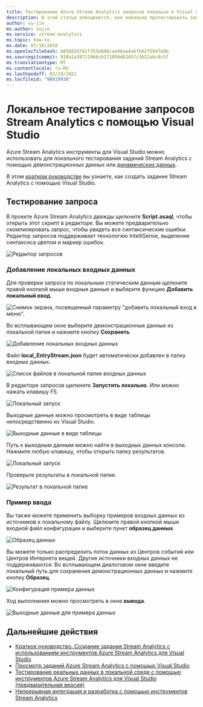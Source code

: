 ```yaml
---
title: Тестирование Azure Stream Analytics запросов локально в Visual Studio
description: В этой статье описывается, как локально протестировать запросы с помощью инструментов Azure Stream Analytics для Visual Studio.
author: su-jie
ms.author: sujie
ms.service: stream-analytics
ms.topic: how-to
ms.date: 07/10/2018
ms.openlocfilehash: b856826761f355e896cae48aa4a6fb62f5947e0b
ms.sourcegitcommit: 910a1a38711966cb171050db245fc3b22abc8c5f
ms.translationtype: MT
ms.contentlocale: ru-RU
ms.lasthandoff: 03/19/2021
ms.locfileid: "98019930"
---
```

# <a name="test-stream-analytics-queries-locally-with-visual-studio"></a>Локальное тестирование запросов Stream Analytics с помощью Visual Studio

Azure Stream Analytics инструменты для Visual Studio можно использовать для локального тестирования заданий Stream Analytics с помощью демонстрационных данных или [динамических данных](stream-analytics-live-data-local-testing.md). 

В этом [кратком руководстве](stream-analytics-quick-create-vs.md) вы узнаете, как создать задание Stream Analytics с помощью Visual Studio.

## <a name="test-your-query"></a>Тестирование запроса

В проекте Azure Stream Analytics дважды щелкните **Script.asaql**, чтобы открыть этот скрипт в редакторе. Вы можете предварительно скомпилировать запрос, чтобы увидеть все синтаксические ошибки. Редактор запросов поддерживает технологию IntelliSense, выделение синтаксиса цветом и маркер ошибок.

![Редактор запросов](./media/stream-analytics-vs-tools-local-run/stream-analytics-tools-for-vs-query-01.png)
 
### <a name="add-local-input"></a>Добавление локальных входных данных

Для проверки запроса по локальным статическим данным щелкните правой кнопкой мыши входные данные и выберите функцию **Добавить локальный ввод**.
   
![Снимок экрана, посвященный параметру "добавить локальный вход в меню".](./media/stream-analytics-vs-tools-local-run/stream-analytics-tools-for-vs-add-local-input-01.png)
   
Во всплывающем окне выберите демонстрационные данные из локальной папки и нажмите кнопку **Сохранить**
   
![Добавление локальных входных данных](./media/stream-analytics-vs-tools-local-run/stream-analytics-tools-for-vs-add-local-input-02.png)
   
Файл **local_EntryStream.json** будет автоматически добавлен в папку входных данных.
   
![Список файлов в локальной папке входных данных](./media/stream-analytics-vs-tools-local-run/stream-analytics-tools-for-vs-add-local-input-03.png)
   
В редакторе запросов щелкните **Запустить локально**. Или можно нажать клавишу F5.
   
![Локальный запуск](./media/stream-analytics-vs-tools-local-run/stream-analytics-tools-for-vs-local-run-01.png)
   
Выходные данные можно просмотреть в виде таблицы непосредственно из Visual Studio.

![Выходные данные в виде таблицы](./media/stream-analytics-vs-tools-local-run/stream-analytics-for-vs-local-result.png)

Путь к выходным данным можно найти в выходных данных консоли. Нажмите любую клавишу, чтобы открыть папку результатов.
   
![Локальный запуск](./media/stream-analytics-vs-tools-local-run/stream-analytics-tools-for-vs-local-run-02.png)
   
Проверьте результаты в локальной папке.
   
![Результат в локальной папке](./media/stream-analytics-vs-tools-local-run/stream-analytics-tools-for-vs-local-run-03.png)
   

### <a name="sample-input"></a>Пример ввода
Вы также можете применить выборку примеров входных данных из источников к локальному файлу. Щелкните правой кнопкой мыши входной файл конфигурации и выберите пункт **образец данных**. 

![Образец данных](./media/stream-analytics-vs-tools-local-run/stream-analytics-tools-for-vs-sample-data-01.png)

Вы можете только распределить поток данных из Центров событий или Центров Интернета вещей. Другие источники входных данных не поддерживаются. Во всплывающем диалоговом окне введите локальный путь для сохранения демонстрационных данных и нажмите кнопку **Образец**.

![Конфигурация примера данных](./media/stream-analytics-vs-tools-local-run/stream-analytics-tools-for-vs-sample-data-02.png)
 
Ход выполнения можно просмотреть в окне **вывода**. 

![Выходные данные для примера данных](./media/stream-analytics-vs-tools-local-run/stream-analytics-tools-for-vs-sample-data-03.png)

## <a name="next-steps"></a>Дальнейшие действия

* [Краткое руководство. Создание задания Stream Analytics с использованием инструментов Azure Stream Analytics для Visual Studio](stream-analytics-quick-create-vs.md)
* [Просмотр заданий Azure Stream Analytics с помощью Visual Studio](stream-analytics-vs-tools.md)
* [Тестирование реальных данных в локальной среде с помощью инструментов Azure Stream Analytics для Visual Studio (предварительная версия)](stream-analytics-live-data-local-testing.md)
* [Непрерывная интеграция и разработка с помощью инструментов Stream Analytics](stream-analytics-tools-for-visual-studio-cicd.md)
